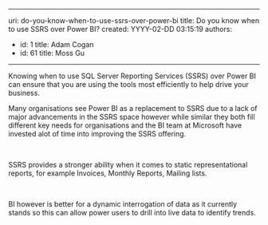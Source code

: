 

---
uri: do-you-know-when-to-use-ssrs-over-power-bi
title: Do you know when to use SSRS over Power BI?
created: YYYY-02-DD 03:15:19
authors:
  - id: 1
    title: Adam Cogan
  - id: 61
    title: Moss Gu
---




<span class='intro'> ​Knowing when to use SQL Server Reporting Services (SSRS) over Power BI can ensure that you are using the tools most efficiently to help drive your business.<br> </span>

<p>Many organisations see Power BI as a replacement to SSRS due to a lack of major advancements in the SSRS space however while similar they both fill different key needs for organisations and the BI team at Microsoft have invested alot of time into improving the SSRS offering.​<br></p><p><br></p><p>SSRS provides a stronger ability when it comes to static representational reports, for example Invoices, Monthly Reports, Mailing lists.<br></p><p><br></p><p>BI however is better for a dynamic interrogation of data as it currently stands so this can allow power users to drill into live data to identify trends.<br></p><p><br><br></p>


